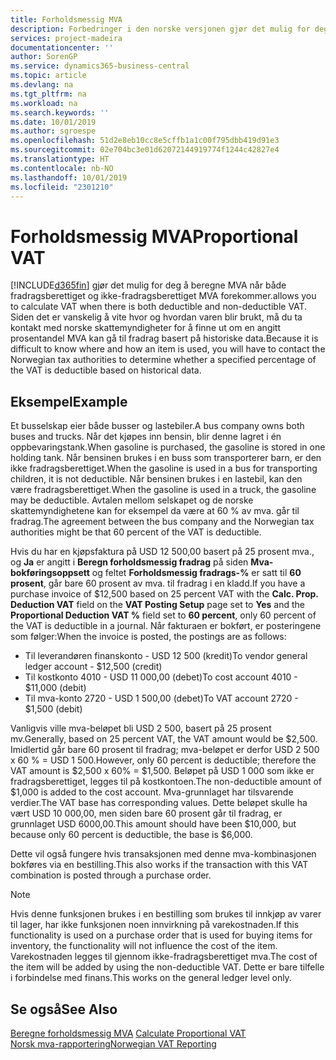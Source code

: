 ```yaml
---
title: Forholdsmessig MVA
description: Forbedringer i den norske versjonen gjør det mulig for deg å beregne MVA når både fradragsberettiget og ikke-fradragsberettiget MVA forekommer.
services: project-madeira
documentationcenter: ''
author: SorenGP
ms.service: dynamics365-business-central
ms.topic: article
ms.devlang: na
ms.tgt_pltfrm: na
ms.workload: na
ms.search.keywords: ''
ms.date: 10/01/2019
ms.author: sgroespe
ms.openlocfilehash: 51d2e8eb10cc8e5cffb1a1c00f795dbb419d91e3
ms.sourcegitcommit: 02e704bc3e01d62072144919774f1244c42827e4
ms.translationtype: HT
ms.contentlocale: nb-NO
ms.lasthandoff: 10/01/2019
ms.locfileid: "2301210"
---
```

# <a name="proportional-vat"></a><span data-ttu-id="b75ba-103">Forholdsmessig MVA</span><span class="sxs-lookup"><span data-stu-id="b75ba-103">Proportional VAT</span></span>
[!INCLUDE[d365fin](../../includes/d365fin_md.md)] <span data-ttu-id="b75ba-104">gjør det mulig for deg å beregne MVA når både fradragsberettiget og ikke-fradragsberettiget MVA forekommer.</span><span class="sxs-lookup"><span data-stu-id="b75ba-104">allows you to calculate VAT when there is both deductible and non-deductible VAT.</span></span> <span data-ttu-id="b75ba-105">Siden det er vanskelig å vite hvor og hvordan varen blir brukt, må du ta kontakt med norske skattemyndigheter for å finne ut om en angitt prosentandel MVA kan gå til fradrag basert på historiske data.</span><span class="sxs-lookup"><span data-stu-id="b75ba-105">Because it is difficult to know where and how an item is used, you will have to contact the Norwegian tax authorities to determine whether a specified percentage of the VAT is deductible based on historical data.</span></span>  

## <a name="example"></a><span data-ttu-id="b75ba-106">Eksempel</span><span class="sxs-lookup"><span data-stu-id="b75ba-106">Example</span></span>  
<span data-ttu-id="b75ba-107">Et busselskap eier både busser og lastebiler.</span><span class="sxs-lookup"><span data-stu-id="b75ba-107">A bus company owns both buses and trucks.</span></span> <span data-ttu-id="b75ba-108">Når det kjøpes inn bensin, blir denne lagret i én oppbevaringstank.</span><span class="sxs-lookup"><span data-stu-id="b75ba-108">When gasoline is purchased, the gasoline is stored in one holding tank.</span></span> <span data-ttu-id="b75ba-109">Når bensinen brukes i en buss som transporterer barn, er den ikke fradragsberettiget.</span><span class="sxs-lookup"><span data-stu-id="b75ba-109">When the gasoline is used in a bus for transporting children, it is not deductible.</span></span> <span data-ttu-id="b75ba-110">Når bensinen brukes i en lastebil, kan den være fradragsberettiget.</span><span class="sxs-lookup"><span data-stu-id="b75ba-110">When the gasoline is used in a truck, the gasoline may be deductible.</span></span> <span data-ttu-id="b75ba-111">Avtalen mellom selskapet og de norske skattemyndighetene kan for eksempel da være at 60 % av mva. går til fradrag.</span><span class="sxs-lookup"><span data-stu-id="b75ba-111">The agreement between the bus company and the Norwegian tax authorities might be that 60 percent of the VAT is deductible.</span></span>  

<span data-ttu-id="b75ba-112">Hvis du har en kjøpsfaktura på USD 12 500,00 basert på 25 prosent mva., og **Ja** er angitt i **Beregn forholdsmessig fradrag** på siden **Mva-bokføringsoppsett** og feltet **Forholdsmessig fradrags-%** er satt til **60 prosent**, går bare 60 prosent av mva. til fradrag i en kladd.</span><span class="sxs-lookup"><span data-stu-id="b75ba-112">If you have a purchase invoice of $12,500 based on 25 percent VAT with the **Calc. Prop. Deduction VAT** field on the **VAT Posting Setup** page set to **Yes** and the **Proportional Deduction VAT %** field set to **60 percent**, only 60 percent of the VAT is deductible in a journal.</span></span> <span data-ttu-id="b75ba-113">Når fakturaen er bokført, er posteringene som følger:</span><span class="sxs-lookup"><span data-stu-id="b75ba-113">When the invoice is posted, the postings are as follows:</span></span>  

- <span data-ttu-id="b75ba-114">Til leverandøren finanskonto - USD 12 500 (kredit)</span><span class="sxs-lookup"><span data-stu-id="b75ba-114">To vendor general ledger account - $12,500 (credit)</span></span>  
- <span data-ttu-id="b75ba-115">Til kostkonto 4010 - USD 11 000,00 (debet)</span><span class="sxs-lookup"><span data-stu-id="b75ba-115">To cost account 4010 - $11,000 (debit)</span></span>  
- <span data-ttu-id="b75ba-116">Til mva-konto 2720 - USD 1 500,00 (debet)</span><span class="sxs-lookup"><span data-stu-id="b75ba-116">To VAT account 2720 - $1,500 (debit)</span></span>  

<span data-ttu-id="b75ba-117">Vanligvis ville mva-beløpet bli USD 2 500, basert på 25 prosent mv.</span><span class="sxs-lookup"><span data-stu-id="b75ba-117">Generally, based on 25 percent VAT, the VAT amount would be $2,500.</span></span> <span data-ttu-id="b75ba-118">Imidlertid går bare 60 prosent til fradrag; mva-beløpet er derfor USD 2 500 x 60 % = USD 1 500.</span><span class="sxs-lookup"><span data-stu-id="b75ba-118">However, only 60 percent is deductible; therefore the VAT amount is $2,500 x 60% = $1,500.</span></span> <span data-ttu-id="b75ba-119">Beløpet på USD 1 000 som ikke er fradragsberettiget, legges til på kostkontoen.</span><span class="sxs-lookup"><span data-stu-id="b75ba-119">The non-deductible amount of $1,000 is added to the cost account.</span></span> <span data-ttu-id="b75ba-120">Mva-grunnlaget har tilsvarende verdier.</span><span class="sxs-lookup"><span data-stu-id="b75ba-120">The VAT base has corresponding values.</span></span> <span data-ttu-id="b75ba-121">Dette beløpet skulle ha vært USD 10 000,00, men siden bare 60 prosent går til fradrag, er grunnlaget USD 6000,00.</span><span class="sxs-lookup"><span data-stu-id="b75ba-121">This amount should have been $10,000, but because only 60 percent is deductible, the base is $6,000.</span></span>  

<span data-ttu-id="b75ba-122">Dette vil også fungere hvis transaksjonen med denne mva-kombinasjonen bokføres via en bestilling.</span><span class="sxs-lookup"><span data-stu-id="b75ba-122">This also works if the transaction with this VAT combination is posted through a purchase order.</span></span>  

> [!NOTE]  
>  <span data-ttu-id="b75ba-123">Hvis denne funksjonen brukes i en bestilling som brukes til innkjøp av varer til lager, har ikke funksjonen noen innvirkning på varekostnaden.</span><span class="sxs-lookup"><span data-stu-id="b75ba-123">If this functionality is used on a purchase order that is used for buying items for inventory, the functionality will not influence the cost of the item.</span></span> <span data-ttu-id="b75ba-124">Varekostnaden legges til gjennom ikke-fradragsberettiget mva.</span><span class="sxs-lookup"><span data-stu-id="b75ba-124">The cost of the item will be added by using the non-deductible VAT.</span></span> <span data-ttu-id="b75ba-125">Dette er bare tilfelle i forbindelse med finans.</span><span class="sxs-lookup"><span data-stu-id="b75ba-125">This works on the general ledger level only.</span></span>  

## <a name="see-also"></a><span data-ttu-id="b75ba-126">Se også</span><span class="sxs-lookup"><span data-stu-id="b75ba-126">See Also</span></span>  
 <span data-ttu-id="b75ba-127">[Beregne forholdsmessig MVA](how-to-calculate-proportional-vat.md) </span><span class="sxs-lookup"><span data-stu-id="b75ba-127">[Calculate Proportional VAT](how-to-calculate-proportional-vat.md) </span></span>  
 [<span data-ttu-id="b75ba-128">Norsk mva-rapportering</span><span class="sxs-lookup"><span data-stu-id="b75ba-128">Norwegian VAT Reporting</span></span>](norwegian-vat-reporting.md)
